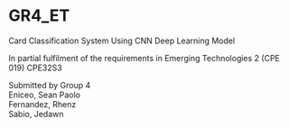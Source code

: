 # GR4_ET

Card Classification System Using CNN Deep Learning Model

In partial fulfilment of the requirements in
Emerging Technologies 2 (CPE 019)
CPE32S3

Submitted by Group 4 <br>
Eniceo, Sean Paolo <br>
Fernandez, Rhenz <br>
Sabio, Jedawn
